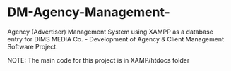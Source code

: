 # DM-Agency-Management-
Agency (Advertiser) Management System using XAMPP as a database entry for DIMS MEDIA Co. - Development of Agency &amp; Client Management Software Project.

NOTE: The main code for this project is in XAMP/htdocs folder
